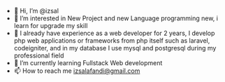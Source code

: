- 👋 Hi, I’m @izsal
- 👀 I’m interested in New Project and new Language programming new, i learn for upgrade my skill
- 👀 I already have experience as a web developer for 2 years, I develop php web applications or frameworks from php itself such as laravel, codeigniter, and in my database I use mysql and postgresql during my professional field
- 🌱 I’m currently learning Fullstack Web development
- 📫 How to reach me izsalafandi@gmail.com 

<!---
izsal/izsal is a ✨ special ✨ repository because its `README.md` (this file) appears on your GitHub profile.
You can click the Preview link to take a look at your changes.
--->
